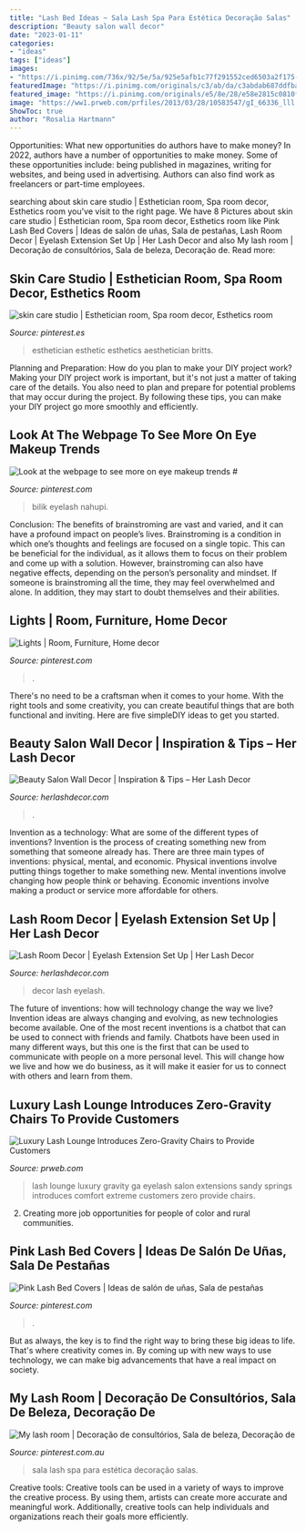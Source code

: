 ```yaml
---
title: "Lash Bed Ideas ~ Sala Lash Spa Para Estética Decoração Salas"
description: "Beauty salon wall decor"
date: "2023-01-11"
categories:
- "ideas"
tags: ["ideas"]
images:
- "https://i.pinimg.com/736x/92/5e/5a/925e5afb1c77f291552ced6503a2f175--room-ideas.jpg"
featuredImage: "https://i.pinimg.com/originals/c3/ab/da/c3abdab687ddfba348407ba71ad8a39d.jpg"
featured_image: "https://i.pinimg.com/originals/e5/8e/28/e58e2815c0810ff42c72d85959895de0.jpg"
image: "https://ww1.prweb.com/prfiles/2013/03/28/10583547/gI_66336_lll salon.jpg"
ShowToc: true
author: "Rosalia Hartmann"
---
```



Opportunities: What new opportunities do authors have to make money?
In 2022, authors have a number of opportunities to make money. Some of these opportunities include: being published in magazines, writing for websites, and being used in advertising. Authors can also find work as freelancers or part-time employees.

	

		
searching about skin care studio | Esthetician room, Spa room decor, Esthetics room you've visit to the right page. We have 8 Pictures about skin care studio | Esthetician room, Spa room decor, Esthetics room like Pink Lash Bed Covers | Ideas de salón de uñas, Sala de pestañas, Lash Room Decor | Eyelash Extension Set Up | Her Lash Decor and also My lash room | Decoração de consultórios, Sala de beleza, Decoração de. Read more:
		
    
## Skin Care Studio | Esthetician Room, Spa Room Decor, Esthetics Room

<img loading=lazy src="https://i.pinimg.com/originals/f3/1a/85/f31a853198dd90b604c8dd26ced36a96.jpg" onerror="this.onerror=null;this.src='https://tse4.mm.bing.net/th?id=OIP.Aazsbrj5M4rD1ThEw_4hjAHaNK&amp;pid=15.1';" alt="skin care studio | Esthetician room, Spa room decor, Esthetics room">

_Source: pinterest.es_

>esthetician esthetic esthetics aesthetician britts. 

	

Planning and Preparation: How do you plan to make your DIY project work?
Making your DIY project work is important, but it's not just a matter of taking care of the details. You also need to plan and prepare for potential problems that may occur during the project. By following these tips, you can make your DIY project go more smoothly and efficiently.

    
## Look At The Webpage To See More On Eye Makeup Trends #

<img loading=lazy src="https://i.pinimg.com/originals/c3/ab/da/c3abdab687ddfba348407ba71ad8a39d.jpg" onerror="this.onerror=null;this.src='https://tse2.mm.bing.net/th?id=OIP.o37B0KTBkmvXBJ8INDa3sgHaJI&amp;pid=15.1';" alt="Look at the webpage to see more on eye makeup trends #">

_Source: pinterest.com_

>bilik eyelash nahupi. 

	

Conclusion: The benefits of brainstroming are vast and varied, and it can have a profound impact on people’s lives.
Brainstroming is a condition in which one’s thoughts and feelings are focused on a single topic. This can be beneficial for the individual, as it allows them to focus on their problem and come up with a solution. However, brainstroming can also have negative effects, depending on the person’s personality and mindset. If someone is brainstroming all the time, they may feel overwhelmed and alone. In addition, they may start to doubt themselves and their abilities.

    
## Lights | Room, Furniture, Home Decor

<img loading=lazy src="https://i.pinimg.com/736x/92/5e/5a/925e5afb1c77f291552ced6503a2f175--room-ideas.jpg" onerror="this.onerror=null;this.src='https://tse4.mm.bing.net/th?id=OIP.PTjqAGmAs4reTY1fmL5NRgHaLH&amp;pid=15.1';" alt="Lights | Room, Furniture, Home decor">

_Source: pinterest.com_

>. 

	

There's no need to be a craftsman when it comes to your home. With the right tools and some creativity, you can create beautiful things that are both functional and inviting. Here are five simpleDIY ideas to get you started.

    
## Beauty Salon Wall Decor | Inspiration &amp; Tips – Her Lash Decor

<img loading=lazy src="http://cdn.shopify.com/s/files/1/0035/5542/6416/articles/Wall_Decor_Blog_Post_1200x1200.png?v=1561444408" onerror="this.onerror=null;this.src='https://tse2.mm.bing.net/th?id=OIP.kNLrVBQPMsn-wBnYpawXwAHaEK&amp;pid=15.1';" alt="Beauty Salon Wall Decor | Inspiration &amp; Tips – Her Lash Decor">

_Source: herlashdecor.com_

>. 

	

Invention as a technology: What are some of the different types of inventions?
Invention is the process of creating something new from something that someone already has. There are three main types of inventions: physical, mental, and economic. Physical inventions involve putting things together to make something new. Mental inventions involve changing how people think or behaving. Economic inventions involve making a product or service more affordable for others.

    
## Lash Room Decor | Eyelash Extension Set Up | Her Lash Decor

<img loading=lazy src="https://cdn.shopify.com/s/files/1/0035/5542/6416/files/Lash_Room_Setup_600x600@2x.jpg?v=1548036458" onerror="this.onerror=null;this.src='https://tse1.mm.bing.net/th?id=OIP.16J6GhkG1TG0AYMXmIlbvAHaHa&amp;pid=15.1';" alt="Lash Room Decor | Eyelash Extension Set Up | Her Lash Decor">

_Source: herlashdecor.com_

>decor lash eyelash. 

	

The future of inventions: how will technology change the way we live?
Invention ideas are always changing and evolving, as new technologies become available. One of the most recent inventions is a chatbot that can be used to connect with friends and family. Chatbots have been used in many different ways, but this one is the first that can be used to communicate with people on a more personal level. This will change how we live and how we do business, as it will make it easier for us to connect with others and learn from them.

    
## Luxury Lash Lounge Introduces Zero-Gravity Chairs To Provide Customers

<img loading=lazy src="https://ww1.prweb.com/prfiles/2013/03/28/10583547/gI_66336_lll salon.jpg" onerror="this.onerror=null;this.src='https://tse3.mm.bing.net/th?id=OIP.RhhDXVc7g-j9T5zNdMxlmAHaE6&amp;pid=15.1';" alt="Luxury Lash Lounge Introduces Zero-Gravity Chairs to Provide Customers">

_Source: prweb.com_

>lash lounge luxury gravity ga eyelash salon extensions sandy springs introduces comfort extreme customers zero provide chairs. 

	

2. Creating more job opportunities for people of color and rural communities. 

    
## Pink Lash Bed Covers | Ideas De Salón De Uñas, Sala De Pestañas

<img loading=lazy src="https://i.pinimg.com/originals/d0/6c/be/d06cbe455b554ea3a0cd41dc0d78516c.jpg" onerror="this.onerror=null;this.src='https://tse3.mm.bing.net/th?id=OIP.e3SM8-aiSBKoaYYUsfkpcAHaHa&amp;pid=15.1';" alt="Pink Lash Bed Covers | Ideas de salón de uñas, Sala de pestañas">

_Source: pinterest.com_

>. 

	

But as always, the key is to find the right way to bring these big ideas to life. That's where creativity comes in. By coming up with new ways to use technology, we can make big advancements that have a real impact on society.

    
## My Lash Room | Decoração De Consultórios, Sala De Beleza, Decoração De

<img loading=lazy src="https://i.pinimg.com/originals/e5/8e/28/e58e2815c0810ff42c72d85959895de0.jpg" onerror="this.onerror=null;this.src='https://tse1.mm.bing.net/th?id=OIP.7CIDA82BEAgKhN1RDNKkZwHaHa&amp;pid=15.1';" alt="My lash room | Decoração de consultórios, Sala de beleza, Decoração de">

_Source: pinterest.com.au_

>sala lash spa para estética decoração salas. 

	

Creative tools:
Creative tools can be used in a variety of ways to improve the creative process. By using them, artists can create more accurate and meaningful work. Additionally, creative tools can help individuals and organizations reach their goals more efficiently.

